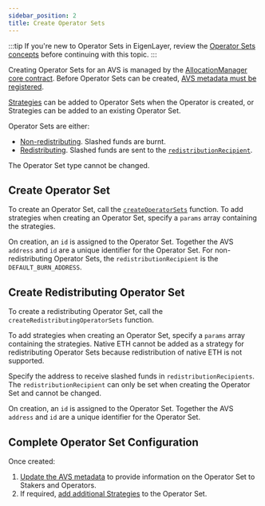 ```yaml
---
sidebar_position: 2
title: Create Operator Sets
---
```


:::tip
If you're new to Operator Sets in EigenLayer, review the [Operator Sets concepts](../../../../concepts/operator-sets/operator-sets-concept.md) before continuing with this topic.
:::

Creating Operator Sets for an AVS is managed by the [AllocationManager core contract](../../../concepts/eigenlayer-contracts/core-contracts.md). Before Operator Sets can be created,
[AVS metadata must be registered](../register-avs-metadata.md).

[Strategies](../../../../concepts/operator-sets/strategies-and-magnitudes) can be added to Operator Sets when the Operator is created, or Strategies can be added to an existing Operator Set.

Operator Sets are either: 
* [Non-redistributing](#create-operator-set). Slashed funds are burnt.
* [Redistributing](#create-redistributing-operator-set). Slashed funds are sent to the [`redistributionRecipient`](../../../concepts/slashing/slashing-concept-developers.md#redistribution-recipient).

The Operator Set type cannot be changed.

## Create Operator Set

To create an Operator Set, call the [`createOperatorSets`](https://github.com/Layr-Labs/eigenlayer-contracts/blob/9a19503e2a4467f0be938f72e80b11768b2e47f9/docs/core/AllocationManager.md#createoperatorsets) function.
To add strategies when creating an Operator Set, specify a `params` array containing the strategies.

On creation, an `id` is assigned to the Operator Set. Together the AVS `address` and `id` are a unique identifier for the Operator Set.
For non-redistributing Operator Sets, the `redistributionRecipient` is the `DEFAULT_BURN_ADDRESS`.

## Create Redistributing Operator Set

To create a redistributing Operator Set, call the `createRedistributingOperatorSets` function.

To add strategies when creating an Operator Set, specify a `params` array containing the strategies.
Native ETH cannot be added as a strategy for redistributing Operator Sets because redistribution of native ETH is not supported.

Specify the address to receive slashed funds in `redistributionRecipients`.  The `redistributionRecipient` can only be set 
when creating the Operator Set and cannot be changed. 

On creation, an `id` is assigned to the Operator Set. Together the AVS `address` and `id` are a unique identifier for the Operator Set.

## Complete Operator Set Configuration

Once created:
1. [Update the AVS metadata](update-avs-metadata.md) to provide information on the Operator Set to Stakers and Operators.
2. If required, [add additional Strategies](modify-strategy-composition.md) to the Operator Set.